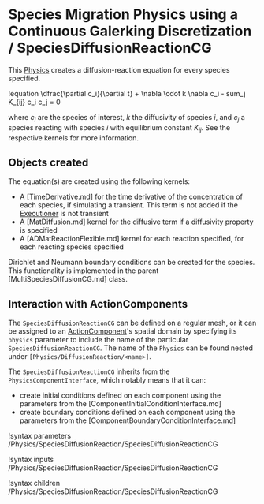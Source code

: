 # Species Migration Physics using a Continuous Galerking Discretization / SpeciesDiffusionReactionCG

This [Physics](syntax/Physics/index.md) creates a diffusion-reaction equation for every species specified.

!equation
\dfrac{\partial c_i}{\partial t} + \nabla \cdot k \nabla c_i - sum_j K_{ij} c_i c_j = 0

where $c_i$ are the species of interest, $k$ the diffusivity of species $i$,
and $c_j$ a species reacting with species $i$ with equilibrium constant $K_{ij}$.
See the respective kernels for more information.

## Objects created

The equation(s) are created using the following kernels:

- A [TimeDerivative.md] for the time derivative of the concentration of each species, if simulating a transient. This term is not added if the [Executioner](syntax/Executioner/index.md) is not transient
- A [MatDiffusion.md] kernel for the diffusive term if a diffusivity property is specified
- A [ADMatReactionFlexible.md] kernel for each reaction specified, for each reacting species specified

Dirichlet and Neumann boundary conditions can be created for the species. This functionality
is implemented in the parent [MultiSpeciesDiffusionCG.md] class.

## Interaction with ActionComponents

The `SpeciesDiffusionReactionCG` can be defined on a regular mesh, or it can be assigned to an [ActionComponent](syntax/ActionComponents/index.md)'s spatial domain by specifying its `physics` parameter to include the name of the particular `SpeciesDiffusionReactionCG`. The name of the `Physics` can be found nested under `[Physics/DiffusionReaction/<name>]`.

The `SpeciesDiffusionReactionCG` inherits from the `PhysicsComponentInterface`, which notably means that it can:

- create initial conditions defined on each component using the parameters from the [ComponentInitialConditionInterface.md]
- create boundary conditions defined on each component using the parameters from the [ComponentBoundaryConditionInterface.md]

!syntax parameters /Physics/SpeciesDiffusionReaction/SpeciesDiffusionReactionCG

!syntax inputs /Physics/SpeciesDiffusionReaction/SpeciesDiffusionReactionCG

!syntax children /Physics/SpeciesDiffusionReaction/SpeciesDiffusionReactionCG
